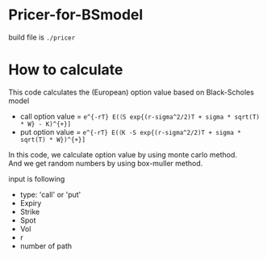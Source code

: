 # Pricer-for-BSmodel

build file is `./pricer`

# How to calculate
This code calculates the (European) option value based on Black-Scholes model

* call option value = `e^{-rT} E(（S exp{(r-sigma^2/2)T + sigma * sqrt(T) * W} - K)^{+}]`
* put option value = `e^{-rT} E(（K -S exp{(r-sigma^2/2)T + sigma * sqrt(T) * W})^{+}]`

In this code, we calculate option value by using monte carlo method.  
And we get random numbers by using box-muller method.  
  
input is following
* type: 'call' or 'put'
* Expiry
* Strike
* Spot
* Vol
* r
* number of path